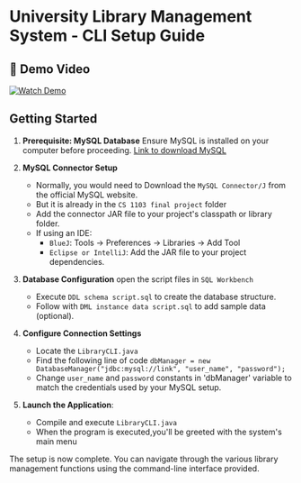 # University Library Management System - CLI Setup Guide
## 🎥 Demo Video
[![Watch Demo](https://img.shields.io/badge/▶️_Watch-Demo_Video-red?style=for-the-badge)]([YOUR_VIDEO_URL_HERE](https://unbcloud-my.sharepoint.com/personal/r65a3_unb_ca1/_layouts/15/stream.aspx?id=%2Fpersonal%2Fr65a3_unb_ca1%2FDocuments%2Fpresentation.mov&startedResponseCatch=true&referrer=StreamWebApp.Web&referrerScenario=AddressBarCopied.view.84f0838c-83b4-4d29-8c2b-17e4aed17052))
## Getting Started

1. **Prerequisite: MySQL Database** Ensure MySQL is installed on your computer before proceeding.
[Link to download MySQL](https://dev.mysql.com/downloads/installer/)


3. **MySQL Connector Setup**
   - Normally, you would need to Download the `MySQL Connector/J` from the official MySQL website.
   - But it is already in the `CS 1103 final project` folder
   - Add the connector JAR file to your project's classpath or library folder.
   - If using an IDE:
        - `BlueJ`: Tools → Preferences → Libraries → Add Tool
        - `Eclipse or IntelliJ`: Add the JAR file to your project dependencies.
          
4. **Database Configuration** open the script files in `SQL Workbench`
   - Execute `DDL schema script.sql` to create the database structure.
   - Follow with `DML instance data script.sql` to add sample data (optional).

5. **Configure Connection Settings**
   - Locate the `LibraryCLI.java`
   - Find the following line of code `dbManager = new DatabaseManager("jdbc:mysql://link", "user_name", "password");`
   - Change `user_name` and `password` constants in 'dbManager' variable to match the credentials used by your MySQL setup.

6. **Launch the Application**:
   - Compile and execute `LibraryCLI.java`
   - When the program is executed,you'll be greeted with the system's main menu

The setup is now complete. You can navigate through the various library management functions using the command-line interface provided.
